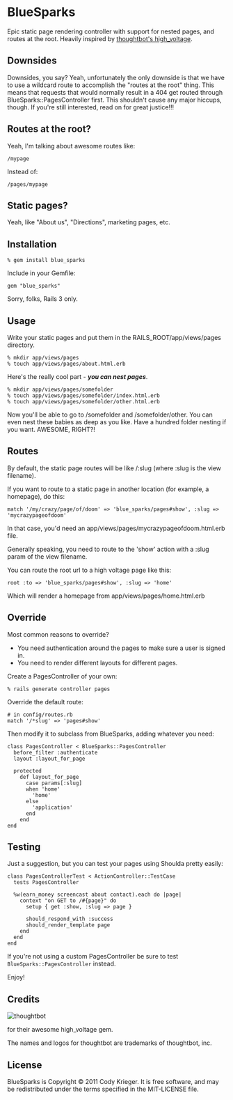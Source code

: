 BlueSparks
============

Epic static page rendering controller with support for nested pages, and
routes at the root. Heavily inspired by [thoughtbot's high_voltage](/thoughtbot/high_voltage).

Downsides
---------

Downsides, you say? Yeah, unfortunately the only downside is that we
have to use a wildcard route to accomplish the "routes at the root"
thing. This means that requests that would normally result in a 404 get
routed through BlueSparks::PagesController first. This shouldn't cause
any major hiccups, though. If you're still interested, read on for great
justice!!!

Routes at the root?
-------------------

Yeah, I'm talking about awesome routes like:

    /mypage

Instead of:

    /pages/mypage

Static pages?
-------------

Yeah, like "About us", "Directions", marketing pages, etc.

Installation
------------

    % gem install blue_sparks

Include in your Gemfile:

    gem "blue_sparks"

Sorry, folks, Rails 3 only.

Usage
-----

Write your static pages and put them in the RAILS_ROOT/app/views/pages directory.

    % mkdir app/views/pages
    % touch app/views/pages/about.html.erb

Here's the really cool part - _**you can nest pages**_.

    % mkdir app/views/pages/somefolder
    % touch app/views/pages/somefolder/index.html.erb
    % touch app/views/pages/somefolder/other.html.erb

Now you'll be able to go to /somefolder and /somefolder/other. You can
even nest these babies as deep as you like. Have a hundred folder
nesting if you want. AWESOME, RIGHT?!

<!--
After putting something interesting there, you can link to it from anywhere in your app with:

    link_to "About", page_path("about")

This will also work, if you like the more explicit style:

    link_to "About", page_path(:id => "about")
-->

Routes
------

By default, the static page routes will be like /:slug (where :slug is the view filename).

If you want to route to a static page in another location (for example, a homepage), do this:

    match '/my/crazy/page/of/doom' => 'blue_sparks/pages#show', :slug => 'mycrazypageofdoom'

In that case, you'd need an app/views/pages/mycrazypageofdoom.html.erb file.

Generally speaking, you need to route to the 'show' action with a :slug param of the view filename.

You can route the root url to a high voltage page like this:

    root :to => 'blue_sparks/pages#show', :slug => 'home'

Which will render a homepage from app/views/pages/home.html.erb

Override
--------

Most common reasons to override?

  * You need authentication around the pages to make sure a user is signed in.
  * You need to render different layouts for different pages.

Create a PagesController of your own:

    % rails generate controller pages

Override the default route:

    # in config/routes.rb
    match '/*slug' => 'pages#show'

Then modify it to subclass from BlueSparks, adding whatever you need:

    class PagesController < BlueSparks::PagesController
      before_filter :authenticate
      layout :layout_for_page

      protected
        def layout_for_page
          case params[:slug]
          when 'home'
            'home'
          else
            'application'
          end
        end
    end

Testing
-------

Just a suggestion, but you can test your pages using Shoulda pretty easily:

    class PagesControllerTest < ActionController::TestCase
      tests PagesController

      %w(earn_money screencast about contact).each do |page|
        context "on GET to /#{page}" do
          setup { get :show, :slug => page }

          should_respond_with :success
          should_render_template page
        end
      end
    end

If you're not using a custom PagesController be sure to test <code>BlueSparks::PagesController</code> instead.

Enjoy!

Credits
-------

![thoughtbot](http://thoughtbot.com/images/tm/logo.png)

for their awesome high_voltage gem.

The names and logos for thoughtbot are trademarks of thoughtbot, inc.

License
-------

BlueSparks is Copyright © 2011 Cody Krieger. It is free software, and may be redistributed under the terms specified in the MIT-LICENSE file.
